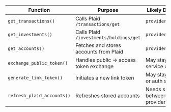 | Function                   | Purpose                                 | Likely Destination                   |
| -------------------------- | --------------------------------------- | ------------------------------------ |
| `get_transactions()`       | Calls Plaid `/transactions/get`         | `providers/plaid.py`                 |
| `get_investments()`        | Calls Plaid `/investments/holdings/get` | `providers/plaid.py`                 |
| `get_accounts()`           | Fetches and stores accounts from Plaid  | `providers/plaid.py`                 |
| `exchange_public_token()`  | Handles public → access token exchange  | May stay in auth service or move     |
| `generate_link_token()`    | Initiates a new link token              | May stay in route or auth service    |
| `refresh_plaid_accounts()` | Refreshes stored accounts               | Needs split between provider/service |
